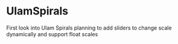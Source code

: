 # UlamSpirals

First look into Ulam Spirals
planning to add sliders to change scale dynamically and support float scales
